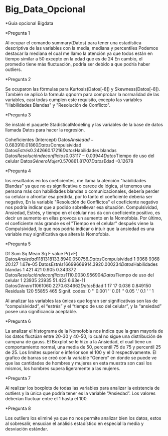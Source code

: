 # Big_Data_Opcional

*Guía opcional Bigdata

*Pregunta 1

Al ocupar el comando summary(Datos) para tener una estadística descriptiva de las variables con la media, mediana y percentiles 
Podemos destacar la mediana el cual me llamo la atención ya que todos están en tiempo similar a 50 excepto en la edad que es de 24
En cambio, el promedio tiene más fluctuación, podría ser debido a que podría haber outliers.


*Pregunta 2

Se ocuparon las fórmulas para Kurtosis(Datos[-8]) y Skewness(Datos[-8]).
También se aplicó la formula qqnorm para comprobar la normalidad de las variables, casi todas cumplen este requisito, excepto las variables "Habilidades Blandas" y "Resolución de Conflicto".


*Pregunta 3 

Se instaló el paquete StadisticalModeling y las variables de la base de datos llamada Datos para hacer la regresión.

Coheficientes (Intercept) Datos$Ansiedad
-0.68391 0.01860
Datos$Compulsividad Datos$Estrés
0.24266 0.17216
Datos$Habilidades blandas Datos$Resolución de conflictos
0.03117 -0.03944
Datos$Tiempo de uso del celular Datos$GéneroMujer
0.57086 1.81707
Datos$Edad
-0.12678


*Pregunta 4

los resultados en los coeficientes, me llama la atención "habilidades Blandas" ya que no es significativa o carece de lógica, si tenemos una persona más con habilidades blandas o comunicacionales, debería perder su celular o afrontar esa perdida, por lo tanto el coeficiente debería ser negativo, 
En la variable "Resolución de Conflictos" el coeficiente negativo nos podría indicar que a podido sobrellevar esa situación. 
Compulsividad, Ansiedad, Estrés, y tiempo en el celular nos da con coeficiente positivo, es decir un aumento en ellas provoca un aumento en la Nomofobia. 
Por último, el coeficiente más grande es el "Tiempo en el celular" después viene la Compulsividad, lo que nos podría indicar o intuir que la ansiedad es una variable muy significativa que altera la Nomofobia.


*Pregunta 5

Df Sum Sq Mean Sq F value Pr(>F)
Datos$Ansiedad 1 1813 1813 3.894 0.050756 .
Datos$Compulsividad 1 9368 9368 20.127 1.67e-05 
Datos$Estrés 1 6699 6699 14.392 0.000234
Datos$Habilidades blandas 1 421 421 0.905 0.343372
Datos$Resolución de conflictos 1 1 1 0.003 0.956904
Datos$Tiempo de uso del celular 1 23935 23935 51.423 6.63e-11
Datos$Género 1 106 106 0.227 0.634662
Datos$Edad 1 17 17 0.036 0.849150
Residuals 120 55855 465
Signif. codes: 0 '' 0.001 '' 0.01 '' 0.05 '.' 0.1 ' ' 1 

Al analizar las variables las únicas que logran ser significativas son las de “compulsividad”, el “estrés” y el “tiempo de uso del celular”, y la “ansiedad” posee una significancia aceptable.


*Pregunta 6

La analizar el histograma de la Nomofobia nos indica que la gran mayoría de los datos fluctúan entre 20-30 y 40-50, lo cual no sigue una distribución de campana de gauss.
El Boxplot se le hizo a la Ansiedad, el cual tiene un comportamiento normal, una media de 50, percentil 75 de 75 y percentil 25 de 25.
Los limites superior e inferior son el 100 y el 0 respectivamente. 
El grafico de barras se creó con la variable “Genero” en donde se puede ve que las cantidades de hombres y mujeres en esta muestra son casi los mismos, los hombres supera ligeramente a las mujeres.


*Pregunta 7

Al realizar los boxplots de todas las variables para analizar la existencia de outliers y la única que podría tener es la variable “Ansiedad”. Los valores deberían fluctuar entre el 1 hasta el 100.


*Pregunta 8 

Los outliers los eliminé ya que no nos permite analizar bien los datos, estos al sobresalir, ensucian el análisis estadístico en especial la media y desviación estándar.

